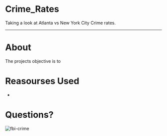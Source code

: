 # Crime_Rates
Taking a look at Atlanta vs New York City Crime rates.
***

# About
The projects objective is to

# Reasourses Used
*

# Questions?

![fbi-crime](https://user-images.githubusercontent.com/97075894/157721681-0e9d1366-3a6f-4d09-80c2-96587e783232.gif)
